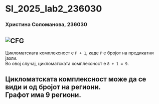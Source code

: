 # SI_2025_lab2_236030
### Христина Соломанова, 236030

![CFG](https://github.com/user-attachments/assets/b09885ca-c99b-408f-9fd9-d614fea0a572)
---
Цикломатската комплексност е `P + 1`, каде `P` е бројот на предикатни јазли.  
Во овој случај, цикломатската комплексност е `8 + 1 = 9`.

Цикломатската комплексност може да се види и од **бројот на региони**.  
Графот има **9 региони**.
---


